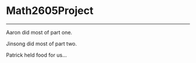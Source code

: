 # Math2605Project
---

Aaron did most of part one.

Jinsong did most of part two.

Patrick held food for us...
